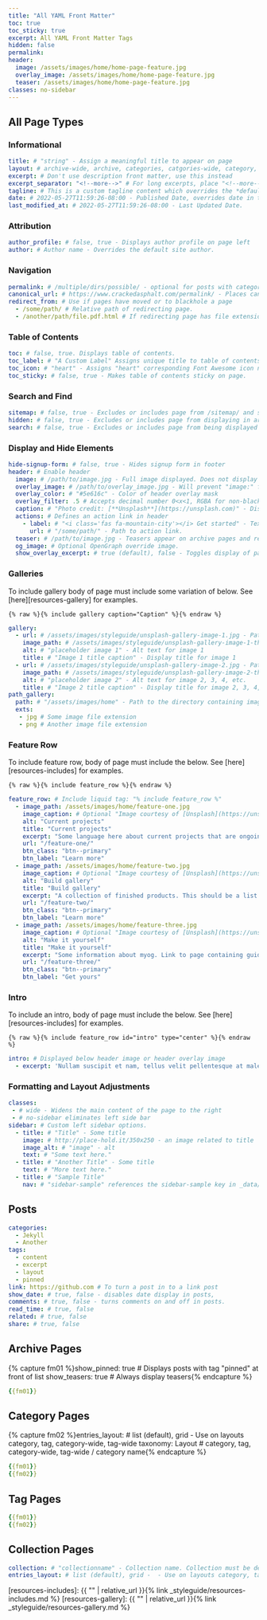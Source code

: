 ```yaml
---
title: "All YAML Front Matter"
toc: true
toc_sticky: true
excerpt: All YAML Front Matter Tags
hidden: false
permalink:
header:
  image: /assets/images/home/home-page-feature.jpg
  overlay_image: /assets/images/home/home-page-feature.jpg
  teaser: /assets/images/home/home-page-feature.jpg
classes: no-sidebar
---
```


## All Page Types

### Informational
```yaml
title: # "string" - Assign a meaningful title to appear on page
layout: # archive-wide, archive, categories, catgories-wide, category, collection, home, posts, single, splash, tag-wide, tag, tags
excerpt: # Don't use description front matter, use this instead
excerpt_separator: "<!--more-->" # For long excerpts, place "<!--more-->" in page contents where excerpt should end.
tagline: # This is a custom tagline content which overrides the *default* page excerpt.
date: # 2022-05-27T11:59:26-08:00 - Published Date, overrides date in the file name of a post.
last_modified_at: # 2022-05-27T11:59:26-08:00 - Last Updated Date.
```

### Attribution
```yaml
author_profile: # false, true - Displays author profile on page left
author: # Author name - Overrides the default site author.
```

### Navigation
```yaml
permalink: # /multiple/dirs/possible/ - optional for posts with categories
canonical_url: # https://www.crackedasphalt.com/permalink/ - Places canonical url in page
redirect_from: # Use if pages have moved or to blackhole a page
  - /some/path/ # Relative path of redirecting page.
  - /another/path/file.pdf.html # If redirecting page has file extension, append with ".html"
```

### Table of Contents
```yaml
toc: # false, true. Displays table of contents.
toc_label: # "A Custom Label" Assigns unique title to table of contents, overrides toc_label from _data/ui-text.yml
toc_icon: # "heart" - Assigns "heart" corresponding Font Awesome icon name (use without font awesome prefix)
toc_sticky: # false, true - Makes table of contents sticky on page.
```

### Search and Find
```yaml
sitemap: # false, true - Excludes or includes page from /sitemap/ and sitemap.xml
hidden: # false, true - Excludes or includes page from displaying in archive views. Useful with posts. Use in junction with "search:"
search: # false, true - Excludes or includes page from being displayed in site search index. Only works with lunr search.
```

### Display and Hide Elements
```yaml
hide-signup-form: # false, true - Hides signup form in footer
header: # Enable header
  image: # /path/to/image.jpg - Full image displayed. Does not display if overlay_x is also defined. If defined, is used for Open Graph.
  overlay_image: # /path/to/overlay_image.jpg - Will prevent "image:" from displaying on page.
  overlay_color: # "#5e616c" - Color of header overlay mask
  overlay_filter: .5 # Accepts decimal number 0<x<1, RGBA for non-black "rgba(255, 0, 0, 0.5)", or linear-gradient(rgba(255, 0, 0, 0.5), rgba(0, 255, 255, 0.5))
  caption: # "Photo credit: [**Unsplash**](https://unsplash.com)" - Displays a caption 
  actions: # Defines an action link in header
    - label: # "<i class='fas fa-mountain-city'></i> Get started" - Text of action link.
      url: # "/some/path/" - Path to action link.
  teaser: # /path/to/image.jpg - Teasers appear on archive pages and related posts
  og_image: # Optional OpenGraph override image.
  show_overlay_excerpt: # true (default), false - Toggles display of page excerpt in page hero
```

### Galleries
To include gallery body of page must include some variation of below.  See [here][resources-gallery] for examples.

```{% raw %}{% include gallery caption="Caption" %}{% endraw %}```

```yaml
gallery:
  - url: # /assets/images/styleguide/unsplash-gallery-image-1.jpg - Path to full res image 1
    image_path: # /assets/images/styleguide/unsplash-gallery-image-1-th.jpg - Path to thumbnail for image 1
    alt: # "placeholder image 1" - Alt text for image 1
    title: # "Image 1 title caption" - Display title for image 1
  - url: # /assets/images/styleguide/unsplash-gallery-image-2.jpg - Path to full res image 2, 3, 4, etc.
    image_path: # /assets/images/styleguide/unsplash-gallery-image-2-th.jpg - Path to thumbnail for image 2, 3, 4, etc.
    alt: # "placeholder image 2" - Alt text for image 2, 3, 4, etc.
    title: # "Image 2 title caption" - Display title for image 2, 3, 4, etc.
path_gallery:
  path: # "/assets/images/home" - Path to the directory containing images
  exts: 
   - jpg # Some image file extension
   - png # Another image file extension
```

### Feature Row
To include feature row, body of page must include the below. See [here][resources-includes] for examples.

```{% raw %}{% include feature_row %}{% endraw %}```

```yaml
feature_row: # Include liquid tag: "% include feature_row %"
  - image_path: /assets/images/home/feature-one.jpg
    image_caption: # Optional "Image courtesy of [Unsplash](https://unsplash.com/)"
    alt: "Current projects"
    title: "Current projects"
    excerpt: "Some language here about current projects that are ongoing.<br />"
    url: "/feature-one/"
    btn_class: "btn--primary"
    btn_label: "Learn more"
  - image_path: /assets/images/home/feature-two.jpg
    image_caption: # Optional "Image courtesy of [Unsplash](https://unsplash.com/)"
    alt: "Build gallery"
    title: "Build gallery"
    excerpt: "A collection of finished products. This should be a list of gallery links."
    url: "/feature-two/"
    btn_class: "btn--primary"
    btn_label: "Learn more"
  - image_path: /assets/images/home/feature-three.jpg
    image_caption: # Optional "Image courtesy of [Unsplash](https://unsplash.com/)"
    alt: "Make it yourself"
    title: "Make it yourself"
    excerpt: "Some information about myog. Link to page containing guides."
    url: "/feature-three/"
    btn_class: "btn--primary"
    btn_label: "Get yours"
```

### Intro
To include an intro, body of page must include the below. See [here][resources-includes] for examples.

```{% raw %}{% include feature_row id="intro" type="center" %}{% endraw %}```

```yaml
intro: # Displayed below header image or header overlay image
  - excerpt: 'Nullam suscipit et nam, tellus velit pellentesque at malesuada, enim eaque. Quis nulla, netus tempor in diam gravida tincidunt, *proin faucibus* voluptate felis id sollicitudin. Centered with `type="center"`'
```

### Formatting and Layout Adjustments

```yaml
classes: 
 - # wide - Widens the main content of the page to the right
 - # no-sidebar eliminates left side bar
sidebar: # Custom left sidebar options.
  - title: # "Title" - Some title
    image: # http://place-hold.it/350x250 - an image related to title
    image_alt: # "image" - alt
    text: # "Some text here."
  - title: # "Another Title" - Some title
    text: # "More text here."
  - title: # "Sample Title"
    nav: # "sidebar-sample" references the sidebar-sample key in _data/navigation.yml so make sure they match.
```

## Posts

```yaml
categories: 
  - Jekyll
  - Another
tags:
  - content
  - excerpt
  - layout
  - pinned
link: https://github.com # To turn a post in to a link post
show_date: # true, false - disables date display in posts, 
comments: # true, false - turns comments on and off in posts.
read_time: # true, false
related: # true, false
share: # true, false
```

## Archive Pages

{% capture fm01 %}show_pinned: true # Displays posts with tag "pinned" at front of list
show_teasers: true # Always display teasers{% endcapture %}
```yaml
{{fm01}}
```

## Category Pages

{% capture fm02 %}entries_layout: # list (default), grid - Use on layouts category, tag, category-wide, tag-wide
taxonomy: Layout # category, tag, category-wide, tag-wide / category name{% endcapture %}
```yaml
{{fm01}}
{{fm02}}
```

## Tag Pages

```yaml
{{fm01}}
{{fm02}}
```

## Collection Pages

```yaml
collection: # "collectionname" - Collection name. Collection must be defined in _config.yml
entries_layout: # list (default), grid -  - Use on layouts category, tag, category-wide, tag-wide
```


[resources-includes]: {{ "" | relative_url }}{% link _styleguide/resources-includes.md %}
[resources-gallery]: {{ "" | relative_url }}{% link _styleguide/resources-gallery.md %}
